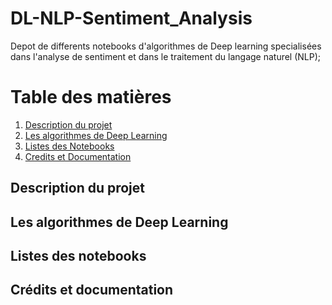 # DL-NLP-Sentiment_Analysis

Depot de differents notebooks d'algorithmes de Deep learning specialisées dans l'analyse de sentiment et dans le traitement du langage naturel (NLP);
<h1>Table des matières</h1>
<ol>
  <li><a href="#">Description du projet</a></li>
  <li><a href="#">Les algorithmes de Deep Learning</a></li>
  <li><a href="#">Listes des Notebooks</a></li>
  <li><a href="#">Credits et Documentation</a></li>
</ol>

<h2>Description du projet</h2>

<h2>Les algorithmes de Deep Learning</h2>

<h2>Listes des notebooks</h2>

<h2>Crédits et documentation</h2>


